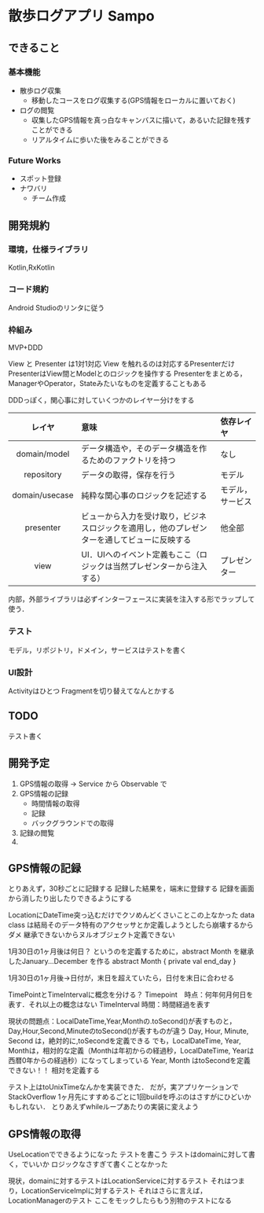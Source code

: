 # 散歩ログアプリ Sampo
## できること
### 基本機能
- 散歩ログ収集
    - 移動したコースをログ収集する(GPS情報をローカルに置いておく)
- ログの閲覧
    - 収集したGPS情報を真っ白なキャンバスに描いて，あるいた記録を残すことができる
    - リアルタイムに歩いた後をみることができる

### Future Works
- スポット登録
- ナワバリ
    - チーム作成
   
## 開発規約
### 環境，仕様ライブラリ
Kotlin,RxKotlin

### コード規約
Android Studioのリンタに従う

### 枠組み
MVP+DDD

View と Presenter は1対1対応
View を触れるのは対応するPresenterだけ
PresenterはView間とModelとのロジックを操作する
Presenterをまとめる，ManagerやOperator，Stateみたいなものを定義することもある

DDDっぽく，関心事に対していくつかのレイヤー分けをする

| レイヤ | 意味　| 依存レイヤ |
|:--:|:--|:-- |
| domain/model | データ構造や，そのデータ構造を作るためのファクトリを持つ|なし |
| repository | データの取得，保存を行う|モデル|
| domain/usecase | 純粋な関心事のロジックを記述する|モデル，サービス|
| presenter|ビューから入力を受け取り，ビジネスロジックを適用し，他のプレゼンターを通してビューに反映する|他全部|
| view |UI．UIへのイベント定義もここ（ロジックは当然プレゼンターから注入する）|プレゼンター|

内部，外部ライブラリは必ずインターフェースに実装を注入する形でラップして使う．

### テスト
モデル，リポジトリ，ドメイン，サービスはテストを書く

### UI設計
Activityはひとつ
Fragmentを切り替えてなんとかする

## TODO
テスト書く

## 開発予定

1. GPS情報の取得 -> Service から Observable で
1. GPS情報の記録
    - 時間情報の取得
    - 記録
    - バックグラウンドでの取得
1. 記録の閲覧
1. 

## GPS情報の記録
とりあえず，30秒ごとに記録する
記録した結果を，端末に登録する
記録を画面から消したり出したりできるようにする

LocationにDateTime突っ込むだけでクソめんどくさいことこの上なかった
data class は結局そのデータ特有のアクセッサとか定義しようとしたら崩壊するからダメ
継承できないからヌルオブジェクト定義できない

1月30日の1ヶ月後は何日？
というのを定義するために，abstract Month を継承したJanuary...December を作る
abstract Month {
    private val end_day
}

1月30日の1ヶ月後→日付が，末日を超えていたら，日付を末日に合わせる　

TimePointとTimeIntervalに概念を分ける？
Timepoint　時点：何年何月何日を表す．それ以上の概念はない
TimeInterval 時間：時間経過を表す

現状の問題点：LocalDateTime,Year,Monthの.toSecond()が表すものと，Day,Hour,Second,MinuteのtoSecond()が表すものが違う
Day, Hour, Minute, Second は，絶対的に,toSecondを定義できる
でも，LocalDateTime, Year, Monthは，相対的な定義（Monthは年初からの経過秒，LocalDateTime, Yearは西暦0年からの経過秒）になってしまっている
Year, Month はtoSecondを定義できない！！
相対を定義する

テスト上はtoUnixTimeなんかを実装できた．
だが，実アプリケーションでStackOverflow
1ヶ月先にすすめるごとに1回buildを呼ぶのはさすがにひどいかもしれない．
とりあえずwhileループあたりの実装に変えよう

## GPS情報の取得
UseLocationでできるようになった
テストを書こう
テストはdomainに対して書く，でいいか
ロジックなさすぎて書くことなかった

現状，domainに対するテストはLocationServiceに対するテスト
それはつまり，LocationServiceImplに対するテスト
それはさらに言えば，LocationManagerのテスト
ここをモックしたらもう別物のテストになる
